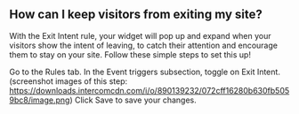 ## How can I keep visitors from exiting my site?

With the Exit Intent rule, your widget will pop up and expand when your visitors show the intent of leaving, to catch their attention and encourage them to stay on your site.
Follow these simple steps to set this up!


Go to the Rules tab.
In the Event triggers subsection, toggle on Exit Intent.(screenshot images of this step: https://downloads.intercomcdn.com/i/o/890139232/072cff16280b630fb5059bc8/image.png)
Click Save to save your changes.
